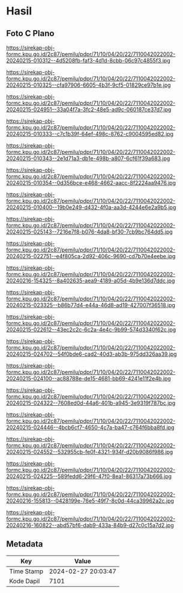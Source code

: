 # Hasil

## Foto C Plano

https://sirekap-obj-formc.kpu.go.id/2c87/pemilu/pdpr/71/10/04/20/22/7110042022002-20240215-010312--4d5208fb-faf3-4d1d-8cbb-06c97c4855f3.jpg

https://sirekap-obj-formc.kpu.go.id/2c87/pemilu/pdpr/71/10/04/20/22/7110042022002-20240215-010325--cfa97906-6605-4b3f-9cf5-01829ce97b1e.jpg

https://sirekap-obj-formc.kpu.go.id/2c87/pemilu/pdpr/71/10/04/20/22/7110042022002-20240215-024951--33a04f7a-3fc2-48e5-ad9c-060187ce37d7.jpg

https://sirekap-obj-formc.kpu.go.id/2c87/pemilu/pdpr/71/10/04/20/22/7110042022002-20240215-010333--c7c1b39f-64ef-498c-8762-c9004595ed82.jpg

https://sirekap-obj-formc.kpu.go.id/2c87/pemilu/pdpr/71/10/04/20/22/7110042022002-20240215-010343--2e1d71a3-db1e-498b-a807-6cf61f39a683.jpg

https://sirekap-obj-formc.kpu.go.id/2c87/pemilu/pdpr/71/10/04/20/22/7110042022002-20240215-010354--0d356bce-e468-4662-aacc-8f2224aa9476.jpg

https://sirekap-obj-formc.kpu.go.id/2c87/pemilu/pdpr/71/10/04/20/22/7110042022002-20240215-010400--19b0e249-d432-4f0a-aa3d-4244e6e2a9b5.jpg

https://sirekap-obj-formc.kpu.go.id/2c87/pemilu/pdpr/71/10/04/20/22/7110042022002-20240215-025143--7216e7f8-b076-4da8-bf30-7cb9bc764dd5.jpg

https://sirekap-obj-formc.kpu.go.id/2c87/pemilu/pdpr/71/10/04/20/22/7110042022002-20240215-022751--e4f805ca-2d92-406c-9690-cd7b70e4eebe.jpg

https://sirekap-obj-formc.kpu.go.id/2c87/pemilu/pdpr/71/10/04/20/22/7110042022002-20240216-154325--8a402635-aea9-4189-a05d-4b9e136d7ddc.jpg

https://sirekap-obj-formc.kpu.go.id/2c87/pemilu/pdpr/71/10/04/20/22/7110042022002-20240215-023325--b86b77d4-e44a-46d8-ad19-427007f36518.jpg

https://sirekap-obj-formc.kpu.go.id/2c87/pemilu/pdpr/71/10/04/20/22/7110042022002-20240215-022612--43ec2c2c-6c2a-4e4c-9b99-574d3340f62c.jpg

https://sirekap-obj-formc.kpu.go.id/2c87/pemilu/pdpr/71/10/04/20/22/7110042022002-20240215-024702--54f0bde6-cad2-40d3-ab3b-975dd326aa39.jpg

https://sirekap-obj-formc.kpu.go.id/2c87/pemilu/pdpr/71/10/04/20/22/7110042022002-20240215-024100--ac88788e-de15-4681-bb69-4241e11f2e4b.jpg

https://sirekap-obj-formc.kpu.go.id/2c87/pemilu/pdpr/71/10/04/20/22/7110042022002-20240215-024322--7608ed0d-44a6-401b-a945-3e9319f787bc.jpg

https://sirekap-obj-formc.kpu.go.id/2c87/pemilu/pdpr/71/10/04/20/22/7110042022002-20240215-024446--4bcb6cf7-4650-4c7a-ba47-c764f6bba8fd.jpg

https://sirekap-obj-formc.kpu.go.id/2c87/pemilu/pdpr/71/10/04/20/22/7110042022002-20240215-024552--532955cb-fe0f-4321-934f-d20b9086f986.jpg

https://sirekap-obj-formc.kpu.go.id/2c87/pemilu/pdpr/71/10/04/20/22/7110042022002-20240215-024225--589fedd6-29f6-47f0-8ea1-86317a73b666.jpg

https://sirekap-obj-formc.kpu.go.id/2c87/pemilu/pdpr/71/10/04/20/22/7110042022002-20240216-155813--0428199e-76e5-49f7-8c0d-44ca39962a2c.jpg

https://sirekap-obj-formc.kpu.go.id/2c87/pemilu/pdpr/71/10/04/20/22/7110042022002-20240216-160822--abd57bf6-dab9-433a-84b9-d27c0c15a7d2.jpg


## Metadata

| Key        | Value               |
| ---------- | ------------------- |
| Time Stamp | 2024-02-27 20:03:47 |
| Kode Dapil | 7101                |



